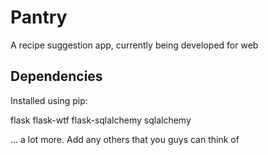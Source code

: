 Pantry
======
A recipe suggestion app, currently being developed for web 



Dependencies
-----------

Installed using pip: 

flask
flask-wtf
flask-sqlalchemy
sqlalchemy

... a lot more. Add any others that you guys can think of
